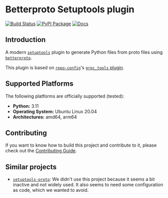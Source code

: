 # Betterproto Setuptools plugin

[![Build Status](https://github.com/frequenz-floss/setuptools-betterproto/actions/workflows/ci.yaml/badge.svg)](https://github.com/frequenz-floss/setuptools-betterproto/actions/workflows/ci.yaml)
[![PyPI Package](https://img.shields.io/pypi/v/setuptools-betterproto)](https://pypi.org/project/setuptools-betterproto/)
[![Docs](https://img.shields.io/badge/docs-latest-informational)](https://frequenz-floss.github.io/setuptools-betterproto/)

## Introduction

A modern [`setuptools`](https://setuptools.pypa.io/) plugin to generate Python files from proto files using [`betterproto`](https://github.com/danielgtaylor/python-betterproto).

This plugin is based on [`repo-config`](https://frequenz-floss.github.io/frequenz-repo-config-python/)'s [`grpc_tools` plugin](https://frequenz-floss.github.io/frequenz-repo-config-python/v0.9/reference/frequenz/repo/config/setuptools/grpc_tools/).

## Supported Platforms

The following platforms are officially supported (tested):

- **Python:** 3.11
- **Operating System:** Ubuntu Linux 20.04
- **Architectures:** amd64, arm64

## Contributing

If you want to know how to build this project and contribute to it, please
check out the [Contributing Guide](CONTRIBUTING.md).

## Similar projects

* [`setuptools-proto`](https://github.com/jameslan/setuptools-proto/): We didn't use this project because it seems a bit inactive and not widely used. It also seems to need some configuration as code, which we wanted to avoid.

